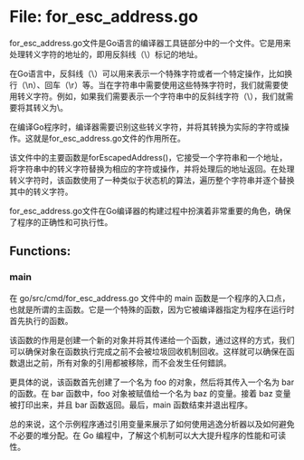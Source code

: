 # File: for_esc_address.go

for_esc_address.go文件是Go语言的编译器工具链部分中的一个文件。它是用来处理转义字符的地址的，即用反斜线（\）标记的地址。

在Go语言中，反斜线（\）可以用来表示一个特殊字符或者一个特定操作，比如换行（\n）、回车（\r）等。当在字符串中需要使用这些特殊字符时，我们就需要使用转义字符。例如，如果我们需要表示一个字符串中的反斜线字符（\），我们就需要将其转义为\\。

在编译Go程序时，编译器需要识别这些转义字符，并将其转换为实际的字符或操作。这就是for_esc_address.go文件的作用所在。

该文件中的主要函数是forEscapedAddress()，它接受一个字符串和一个地址，将字符串中的转义字符替换为相应的字符或操作，并将处理后的地址返回。在处理转义字符时，该函数使用了一种类似于状态机的算法，遍历整个字符串并逐个替换其中的转义字符。

for_esc_address.go文件在Go编译器的构建过程中扮演着非常重要的角色，确保了程序的正确性和可执行性。

## Functions:

### main

在 go/src/cmd/for_esc_address.go 文件中的 main 函数是一个程序的入口点，也就是所谓的主函数。它是一个特殊的函数，因为它被编译器指定为程序在运行时首先执行的函数。

该函数的作用是创建一个新的对象并将其传递给一个函数，通过这样的方式，我们可以确保对象在函数执行完成之前不会被垃圾回收机制回收。这样就可以确保在函数退出之前，所有对象的引用都被移除，而不会发生任何錯誤。

更具体的说，该函数首先创建了一个名为 foo 的对象，然后将其传入一个名为 bar 的函数。在 bar 函数中，foo 对象被赋值给一个名为 baz 的变量。接着 baz 变量被打印出来，并且 bar 函数返回。最后，main 函数结束并退出程序。

总的来说，这个示例程序通过引用变量来展示了如何使用逃逸分析器以及如何避免不必要的堆分配。在 Go 编程中，了解这个机制可以大大提升程序的性能和可读性。



